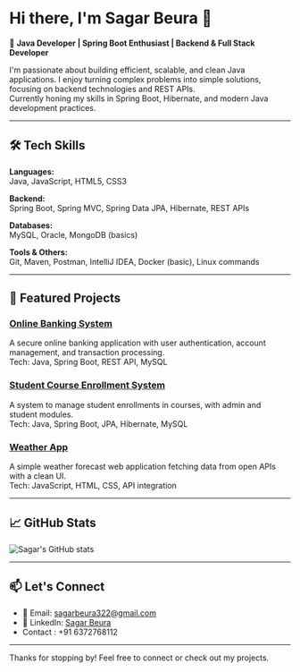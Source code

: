 # Hi there, I'm Sagar Beura 👋

🌟 **Java Developer | Spring Boot Enthusiast | Backend & Full Stack Developer**

I'm passionate about building efficient, scalable, and clean Java applications. I enjoy turning complex problems into simple solutions, focusing on backend technologies and REST APIs.  
Currently honing my skills in Spring Boot, Hibernate, and modern Java development practices.

---

## 🛠️ Tech Skills

**Languages:**  
Java, JavaScript, HTML5, CSS3

**Backend:**  
Spring Boot, Spring MVC, Spring Data JPA, Hibernate, REST APIs

**Databases:**  
MySQL, Oracle, MongoDB (basics)

**Tools & Others:**  
Git, Maven, Postman, IntelliJ IDEA, Docker (basic), Linux commands

---

## 🚀 Featured Projects

### [Online Banking System](https://github.com/Sagar6372/Online_Banking_System)  
A secure online banking application with user authentication, account management, and transaction processing.  
Tech: Java, Spring Boot, REST API, MySQL

### [Student Course Enrollment System](https://github.com/Sagar6372/Student-Course-Enrollment-System)  
A system to manage student enrollments in courses, with admin and student modules.  
Tech: Java, Spring Boot, JPA, Hibernate, MySQL

### [Weather App](https://github.com/Sagar6372/Weather_App)  
A simple weather forecast web application fetching data from open APIs with a clean UI.  
Tech: JavaScript, HTML, CSS, API integration

---

## 📈 GitHub Stats

![Sagar's GitHub stats](https://github-readme-stats.vercel.app/api?username=Sagar6372&show_icons=true&theme=radical)

---

## 📫 Let's Connect

- 📧 Email: sagarbeura322@gmail.com  
- 💼 LinkedIn: [Sagar Beura](https://www.linkedin.com/in/sagar-beura)
- Contact : +91 6372768112

---

Thanks for stopping by! Feel free to connect or check out my projects.
